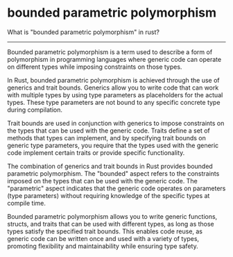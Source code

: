 # bounded parametric polymorphism

What is "bounded parametric polymorphism" in rust?

___

Bounded parametric polymorphism is a term used to describe a form of polymorphism in programming languages where generic code can operate on different types while imposing constraints on those types.

In Rust, bounded parametric polymorphism is achieved through the use of generics and trait bounds. Generics allow you to write code that can work with multiple types by using type parameters as placeholders for the actual types. These type parameters are not bound to any specific concrete type during compilation.

Trait bounds are used in conjunction with generics to impose constraints on the types that can be used with the generic code. Traits define a set of methods that types can implement, and by specifying trait bounds on generic type parameters, you require that the types used with the generic code implement certain traits or provide specific functionality.

The combination of generics and trait bounds in Rust provides bounded parametric polymorphism. The "bounded" aspect refers to the constraints imposed on the types that can be used with the generic code. The "parametric" aspect indicates that the generic code operates on parameters (type parameters) without requiring knowledge of the specific types at compile time.

Bounded parametric polymorphism allows you to write generic functions, structs, and traits that can be used with different types, as long as those types satisfy the specified trait bounds. This enables code reuse, as generic code can be written once and used with a variety of types, promoting flexibility and maintainability while ensuring type safety.